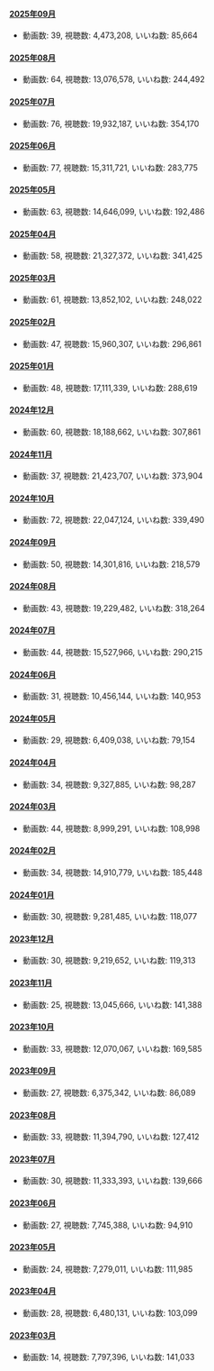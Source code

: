 #### [2025年09月](videos/202509 "wikilink")

-   動画数: 39, 視聴数: 4,473,208, いいね数: 85,664

#### [2025年08月](videos/202508 "wikilink")

-   動画数: 64, 視聴数: 13,076,578, いいね数: 244,492

#### [2025年07月](videos/202507 "wikilink")

-   動画数: 76, 視聴数: 19,932,187, いいね数: 354,170

#### [2025年06月](videos/202506 "wikilink")

-   動画数: 77, 視聴数: 15,311,721, いいね数: 283,775

#### [2025年05月](videos/202505 "wikilink")

-   動画数: 63, 視聴数: 14,646,099, いいね数: 192,486

#### [2025年04月](videos/202504 "wikilink")

-   動画数: 58, 視聴数: 21,327,372, いいね数: 341,425

#### [2025年03月](videos/202503 "wikilink")

-   動画数: 61, 視聴数: 13,852,102, いいね数: 248,022

#### [2025年02月](videos/202502 "wikilink")

-   動画数: 47, 視聴数: 15,960,307, いいね数: 296,861

#### [2025年01月](videos/202501 "wikilink")

-   動画数: 48, 視聴数: 17,111,339, いいね数: 288,619

#### [2024年12月](videos/202412 "wikilink")

-   動画数: 60, 視聴数: 18,188,662, いいね数: 307,861

#### [2024年11月](videos/202411 "wikilink")

-   動画数: 37, 視聴数: 21,423,707, いいね数: 373,904

#### [2024年10月](videos/202410 "wikilink")

-   動画数: 72, 視聴数: 22,047,124, いいね数: 339,490

#### [2024年09月](videos/202409 "wikilink")

-   動画数: 50, 視聴数: 14,301,816, いいね数: 218,579

#### [2024年08月](videos/202408 "wikilink")

-   動画数: 43, 視聴数: 19,229,482, いいね数: 318,264

#### [2024年07月](videos/202407 "wikilink")

-   動画数: 44, 視聴数: 15,527,966, いいね数: 290,215

#### [2024年06月](videos/202406 "wikilink")

-   動画数: 31, 視聴数: 10,456,144, いいね数: 140,953

#### [2024年05月](videos/202405 "wikilink")

-   動画数: 29, 視聴数: 6,409,038, いいね数: 79,154

#### [2024年04月](videos/202404 "wikilink")

-   動画数: 34, 視聴数: 9,327,885, いいね数: 98,287

#### [2024年03月](videos/202403 "wikilink")

-   動画数: 44, 視聴数: 8,999,291, いいね数: 108,998

#### [2024年02月](videos/202402 "wikilink")

-   動画数: 34, 視聴数: 14,910,779, いいね数: 185,448

#### [2024年01月](videos/202401 "wikilink")

-   動画数: 30, 視聴数: 9,281,485, いいね数: 118,077

#### [2023年12月](videos/202312 "wikilink")

-   動画数: 30, 視聴数: 9,219,652, いいね数: 119,313

#### [2023年11月](videos/202311 "wikilink")

-   動画数: 25, 視聴数: 13,045,666, いいね数: 141,388

#### [2023年10月](videos/202310 "wikilink")

-   動画数: 33, 視聴数: 12,070,067, いいね数: 169,585

#### [2023年09月](videos/202309 "wikilink")

-   動画数: 27, 視聴数: 6,375,342, いいね数: 86,089

#### [2023年08月](videos/202308 "wikilink")

-   動画数: 33, 視聴数: 11,394,790, いいね数: 127,412

#### [2023年07月](videos/202307 "wikilink")

-   動画数: 30, 視聴数: 11,333,393, いいね数: 139,666

#### [2023年06月](videos/202306 "wikilink")

-   動画数: 27, 視聴数: 7,745,388, いいね数: 94,910

#### [2023年05月](videos/202305 "wikilink")

-   動画数: 24, 視聴数: 7,279,011, いいね数: 111,985

#### [2023年04月](videos/202304 "wikilink")

-   動画数: 28, 視聴数: 6,480,131, いいね数: 103,099

#### [2023年03月](videos/202303 "wikilink")

-   動画数: 14, 視聴数: 7,797,396, いいね数: 141,033

